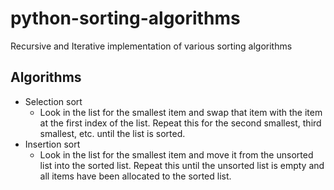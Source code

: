 # python-sorting-algorithms
Recursive and Iterative implementation of various sorting algorithms
## Algorithms
+ Selection sort
    - Look in the list for the smallest item and swap that item with the item at the first index of the list. Repeat this for the second smallest, third smallest, etc. until the list is sorted.
+ Insertion sort
    - Look in the list for the smallest item and move it from the unsorted list into the sorted list. Repeat this until the unsorted list is empty and all items have been allocated to the sorted list.
  
